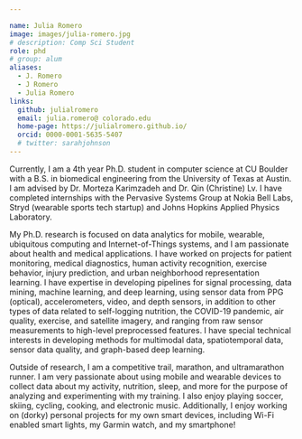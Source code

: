 ```yaml
---

name: Julia Romero
image: images/julia-romero.jpg
# description: Comp Sci Student
role: phd
# group: alum
aliases:
  - J. Romero
  - J Romero
  - Julia Romero
links:
  github: julialromero
  email: julia.romero@ colorado.edu
  home-page: https://julialromero.github.io/
  orcid: 0000-0001-5635-5407
  # twitter: sarahjohnson
---
```


Currently, I am a 4th year Ph.D. student in computer science at CU Boulder with a B.S. in biomedical engineering from the University of Texas at Austin. I am advised by Dr. Morteza Karimzadeh and Dr. Qin (Christine) Lv. I have completed internships with the Pervasive Systems Group at Nokia Bell Labs, Stryd (wearable sports tech startup) and Johns Hopkins Applied Physics Laboratory.

My Ph.D. research is focused on data analytics for mobile, wearable, ubiquitous computing and Internet-of-Things systems, and I am passionate about health and medical applications. I have worked on projects for patient monitoring, medical diagnostics, human activity recognition, exercise behavior, injury prediction, and urban neighborhood representation learning. I have expertise in developing pipelines for signal processing, data mining, machine learning, and deep learning, using sensor data from PPG (optical), accelerometers, video, and depth sensors, in addition to other types of data related to self-logging nutrition, the COVID-19 pandemic, air quality, exercise, and satellite imagery, and ranging from raw sensor measurements to high-level preprocessed features. I have special technical interests in developing methods for multimodal data, spatiotemporal data, sensor data quality, and graph-based deep learning.

Outside of research, I am a competitive trail, marathon, and ultramarathon runner. I am very passionate about using mobile and wearable devices to collect data about my activity, nutrition, sleep, and more for the purpose of analyzing and experimenting with my training. I also enjoy playing soccer, skiing, cycling, cooking, and electronic music. Additionally, I enjoy working on (dorky) personal projects for my own smart devices, including Wi-Fi enabled smart lights, my Garmin watch, and my smartphone! 

